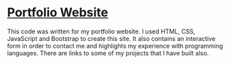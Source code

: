 # [Portfolio Website](https://github.com/rmccabe62/rmccabe62.github.io/blob/master/index.html)

This code was written for my portfolio website. 
I used HTML, CSS, JavaScript and Bootstrap to create this site.
It also contains an interactive form in order to contact me and highlights my experience
with programming languages. There are links to some of my projects that I have built also.








